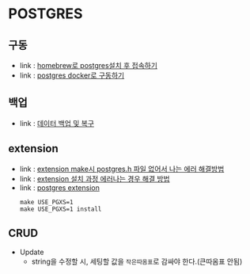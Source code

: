 # POSTGRES

## 구동
- link : [homebrew로 postgres설치 후 접속하기](https://reinvestment.tistory.com/66)
- link : [postgres docker로 구동하기](https://devinlife.com/postgresql/run-postgresql-on-docker/)

## 백업
- link : [데이터 백업 및 복구](https://bhpark.tistory.com/225)

## extension
- link : [extension make시 postgres.h 파일 없어서 나는 에러 해결방법](https://stackoverflow.com/questions/56724622/how-to-fix-postgres-h-file-not-found-problem)
- link : [extension 설치 과정 에러나는 경우 해결 방법](https://effortmakesme.tistory.com/32)
- link : [postgres extension](https://bitnine.tistory.com/536)
    ```
    make USE_PGXS=1
    make USE_PGXS=1 install
    ```

## CRUD
- Update
    - string을 수정할 시, 세팅할 값을 ```작은따옴표```로 감싸야 한다.(큰따옴표 안됨)